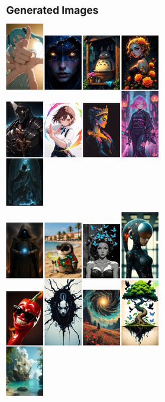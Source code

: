 # Generated Images



<img src="2025_09_29_01_thumb.webp" width="100"/> <img src="2025_09_29_02_thumb.webp" width="100"/> <img src="2025_09_29_03_thumb.webp" width="100"/> <img src="2025_09_29_04_thumb.webp" width="100"/> <img src="2025_09_29_05_thumb.webp" width="100"/> <img src="2025_09_29_06_thumb.webp" width="100"/> <img src="2025_09_29_07_thumb.webp" width="100"/> <img src="2025_09_29_08_thumb.webp" width="100"/> <img src="2025_09_29_09_thumb.webp" width="100"/>

<img src="2025_09_29_10_thumb.webp" width="100"/> <img src="2025_09_29_11_thumb.webp" width="100"/> <img src="2025_09_29_12_thumb.webp" width="100"/> <img src="2025_09_29_13_thumb.webp" width="100"/> <img src="2025_09_29_14_thumb.webp" width="100"/> <img src="2025_09_29_15_thumb.webp" width="100"/> <img src="2025_09_29_16_thumb.webp" width="100"/> <img src="2025_09_29_17_thumb.webp" width="100"/> <img src="2025_09_29_18_thumb.webp" width="100"/>